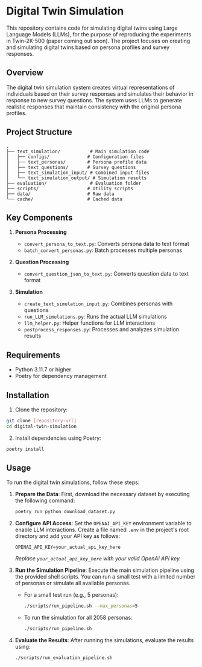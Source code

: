 # Digital Twin Simulation

This repository contains code for simulating digital twins using Large Language Models (LLMs), for the purpose of reproducing the experiments in Twin-2K-500 (paper coming out soon). The project focuses on creating and simulating digital twins based on persona profiles and survey responses.

## Overview

The digital twin simulation system creates virtual representations of individuals based on their survey responses and simulates their behavior in response to new survey questions. The system uses LLMs to generate realistic responses that maintain consistency with the original persona profiles.

## Project Structure

```
.
├── text_simulation/           # Main simulation code
│   ├── configs/              # Configuration files
│   ├── text_personas/        # Persona profile data
│   ├── text_questions/       # Survey questions
│   ├── text_simulation_input/ # Combined input files
│   └── text_simulation_output/ # Simulation results
├── evaluation/                # Evaluation folder  
├── scripts/                  # Utility scripts
├── data/                     # Raw data
└── cache/                    # Cached data
```

## Key Components

1. **Persona Processing**
   - `convert_persona_to_text.py`: Converts persona data to text format
   - `batch_convert_personas.py`: Batch processes multiple personas

2. **Question Processing**
   - `convert_question_json_to_text.py`: Converts question data to text format

3. **Simulation**
   - `create_text_simulation_input.py`: Combines personas with questions
   - `run_LLM_simulations.py`: Runs the actual LLM simulations
   - `llm_helper.py`: Helper functions for LLM interactions
   - `postprocess_responses.py`: Processes and analyzes simulation results

## Requirements

- Python 3.11.7 or higher
- Poetry for dependency management

## Installation

1. Clone the repository:
```bash
git clone [repository-url]
cd digital-twin-simulation
```

2. Install dependencies using Poetry:
```bash
poetry install
```

## Usage

To run the digital twin simulations, follow these steps:

1.  **Prepare the Data**:
    First, download the necessary dataset by executing the following command:
    ```bash
    poetry run python download_dataset.py
    ```

2.  **Configure API Access**:
    Set the `OPENAI_API_KEY` environment variable to enable LLM interactions. Create a file named `.env` in the project's root directory and add your API key as follows:
    ```
    OPENAI_API_KEY=your_actual_api_key_here
    ```
    *Replace `your_actual_api_key_here` with your valid OpenAI API key.*

3.  **Run the Simulation Pipeline**:
    Execute the main simulation pipeline using the provided shell scripts. You can run a small test with a limited number of personas or simulate all available personas.

    *   For a small test run (e.g., 5 personas):
        ```bash
        ./scripts/run_pipeline.sh --max_personas=5
        ```
    *   To run the simulation for all 2058 personas:
        ```bash
        ./scripts/run_pipeline.sh
        ```

4.  **Evaluate the Results**:
    After running the simulations, evaluate the results using:
    ```bash
    ./scripts/run_evaluation_pipeline.sh
    ```
